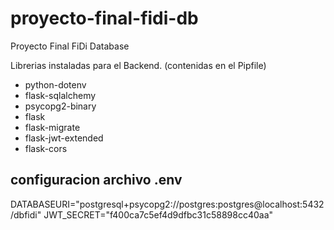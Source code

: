 # proyecto-final-fidi-db
Proyecto Final FiDi Database

Librerias instaladas para el Backend. (contenidas en el Pipfile)
- python-dotenv
- flask-sqlalchemy
- psycopg2-binary
- flask
- flask-migrate
- flask-jwt-extended
- flask-cors

## configuracion archivo .env
  DATABASEURI="postgresql+psycopg2://postgres:postgres@localhost:5432/dbfidi"
  JWT_SECRET="f400ca7c5ef4d9dfbc31c58898cc40aa"
